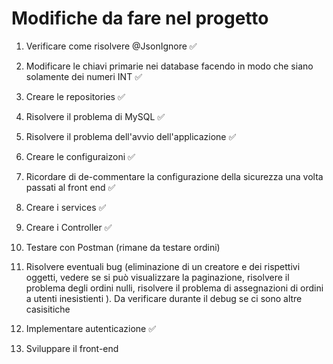 # Modifiche da fare nel progetto

1. Verificare come risolvere @JsonIgnore ✅

2. Modificare le chiavi primarie nei database facendo in modo che siano solamente dei numeri INT ✅

3. Creare le repositories ✅

4. Risolvere il problema di MySQL ✅

5. Risolvere il problema dell'avvio dell'applicazione ✅

6. Creare le configuraizoni ✅

7. Ricordare di de-commentare la configurazione della sicurezza una volta passati al front end  ✅

8. Creare i services ✅

9. Creare i Controller ✅

10. Testare con Postman (rimane da testare ordini)

11. Risolvere eventuali bug (eliminazione di un creatore e dei rispettivi oggetti, vedere se si può visualizzare la paginazione, risolvere il problema degli ordini nulli, risolvere il problema di assegnazioni di ordini a utenti inesistienti ). Da verificare durante il debug se ci sono altre casisitiche

12. Implementare autenticazione ✅

13. Sviluppare il front-end


